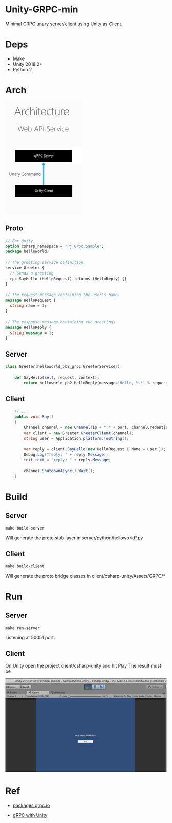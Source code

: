 # Unity-GRPC-min

Minimal GRPC unary server/client using Unity as Client.

# Deps

* Make
* Unity 2018.2+
* Python 2


# Arch

![](doc/grpc-unary-with-unity.png)


## Proto

```proto
// For Unity
option csharp_namespace = "Pj.Grpc.Sample";
package helloworld;

// The greeting service definition.
service Greeter {
  // Sends a greeting
  rpc SayHello (HelloRequest) returns (HelloReply) {}
}

// The request message containing the user's name.
message HelloRequest {
  string name = 1;
}

// The response message containing the greetings
message HelloReply {
  string message = 1;
}
```

## Server

```python
class Greeter(helloworld_pb2_grpc.GreeterServicer):

    def SayHello(self, request, context):
        return helloworld_pb2.HelloReply(message='Hello, %s!' % request.name)
```

## Client

```csharp
    // ...
    public void Say()
    {
        Channel channel = new Channel(ip + ":" + port, ChannelCredentials.Insecure);
        var client = new Greeter.GreeterClient(channel);
        string user = Application.platform.ToString();

        var reply = client.SayHello(new HelloRequest { Name = user });
        Debug.Log("reply: " + reply.Message);
        text.text = "reply: " + reply.Message;

        channel.ShutdownAsync().Wait();
    }
```

# Build

## Server

    make build-server

Will generate the proto stub layer in server/python/helloworld*.py

## Client

    make build-client

Will generate the proto bridge classes in client/csharp-unity/Assets/GRPC/*


# Run


## Server

    make run-server

Listening at 50051 port.

## Client

On Unity open the project client/csharp-unity and hit Play
The result must be

![](doc/unity-grpc-running.png)


# Ref

* [packages.grpc.io](https://packages.grpc.io)

* [gRPC with Unity](https://shamaton.orz.hm/blog/archives/553)
